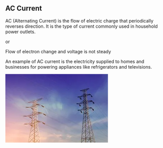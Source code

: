 ## AC Current

AC (Alternating Current) is the flow of electric charge that periodically reverses direction. It is the type of current commonly used in household power outlets. 

or 

Flow of electron change and voltage is not steady

An example of AC current is the electricity supplied to homes and businesses for powering appliances like refrigerators and televisions.

![alt text](<../Images/image copy.png>)

